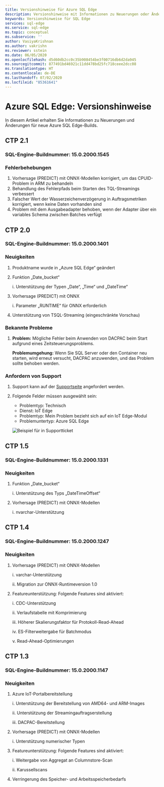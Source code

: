 ```yaml
---
title: Versionshinweise für Azure SQL Edge
description: Versionshinweise mit Informationen zu Neuerungen oder Änderungen in den Azure SQL Edge-Images
keywords: Versionshinweise für SQL Edge
services: sql-edge
ms.service: sql-edge
ms.topic: conceptual
ms.subservice: ''
author: VasiyaKrishnan
ms.author: vakrishn
ms.reviewer: sstein
ms.date: 06/05/2020
ms.openlocfilehash: d5d60db2cc0c35b908454be3f00716db6d2da945
ms.sourcegitcommit: 877491bd46921c11dd478bd25fc718ceee2dcc08
ms.translationtype: HT
ms.contentlocale: de-DE
ms.lasthandoff: 07/02/2020
ms.locfileid: "85361641"
---
```

# <a name="azure-sql-edge-release-notes"></a>Azure SQL Edge: Versionshinweise 

In diesem Artikel erhalten Sie Informationen zu Neuerungen und Änderungen für neue Azure SQL Edge-Builds.

## <a name="ctp-21"></a>CTP 2.1 
### <a name="sql-engine-build-number---15020001545"></a>SQL-Engine-Buildnummer: 15.0.2000.1545
### <a name="fixes"></a>Fehlerbehebungen
1. Vorhersage (PREDICT) mit ONNX-Modellen korrigiert, um das CPUID-Problem in ARM zu behandeln 
2. Behandlung des Fehlerpfads beim Starten des TQL-Streamings verbessert 
3. Falscher Wert der Wasserzeichenverzögerung in Auftragsmetriken korrigiert, wenn keine Daten vorhanden sind 
4. Problem mit dem Ausgabeadapter behoben, wenn der Adapter über ein variables Schema zwischen Batches verfügt  

## <a name="ctp-20"></a>CTP 2.0 
### <a name="sql-engine-build-number---15020001401"></a>SQL-Engine-Buildnummer: 15.0.2000.1401
### <a name="whats-new"></a>Neuigkeiten
1.  Produktname wurde in „Azure SQL Edge“ geändert
1.  Funktion „Date_bucket“

    i.  Unterstützung der Typen „Date“, „Time“ und „DateTime“
3.  Vorhersage (PREDICT) mit ONNX
    
    i.  Parameter „RUNTIME“ für ONNX erforderlich 
    
4.  Unterstützung von TSQL-Streaming (eingeschränkte Vorschau) 
 
### <a name="known-issues"></a>Bekannte Probleme

1. <b>Problem:</b> Mögliche Fehler beim Anwenden von DACPAC beim Start aufgrund eines Zeitsteuerungsproblems.

    <b>Problemumgehung:</b> Wenn Sie SQL Server oder den Container neu starten, wird erneut versucht, DACPAC anzuwenden, und das Problem sollte behoben werden.
### <a name="request-support"></a>Anfordern von Support
1. Support kann auf der [Supportseite](https://ms.portal.azure.com/#blade/Microsoft_Azure_Support/HelpAndSupportBlade/newsupportrequest) angefordert werden.

4. Folgende Felder müssen ausgewählt sein: 
    * Problemtyp: Technisch 
    * Dienst: IoT Edge
    * Problemtyp: Mein Problem bezieht sich auf ein IoT Edge-Modul
    * Problemuntertyp: Azure SQL Edge

   ![Beispiel für in Supportticket](media/get-support/support-ticket.png)

## <a name="ctp-15"></a>CTP 1.5
### <a name="sql-engine-build-number---15020001331"></a>SQL-Engine-Buildnummer: 15.0.2000.1331
### <a name="whats-new"></a>Neuigkeiten
1. Funktion „Date_bucket“
    
    i. Unterstützung des Typs „DateTimeOffset“
2. Vorhersage (PREDICT) mit ONNX-Modellen

    i. nvarchar-Unterstützung
 
## <a name="ctp-14"></a>CTP 1.4
### <a name="sql-engine-build-number---15020001247"></a>SQL-Engine-Buildnummer: 15.0.2000.1247
### <a name="whats-new"></a>Neuigkeiten
1.  Vorhersage (PREDICT) mit ONNX-Modellen
 
    i.  varchar-Unterstützung
    
    ii. Migration zur ONNX-Runtimeversion 1.0 
2.  Featureunterstützung: Folgende Features sind aktiviert:

    i.   CDC-Unterstützung

    ii.  Verlaufstabelle mit Komprimierung

    iii. Höherer Skalierungsfaktor für Protokoll-Read-Ahead

    iv.  ES-Filterweitergabe für Batchmodus

    v.   Read-Ahead-Optimierungen
 
## <a name="ctp-13"></a>CTP 1.3
### <a name="sql-engine-build-number---15020001147"></a>SQL-Engine-Buildnummer: 15.0.2000.1147
### <a name="whats-new"></a>Neuigkeiten
1. Azure IoT-Portalbereitstellung 

    i.   Unterstützung der Bereitstellung von AMD64- und ARM-Images

    ii.  Unterstützung der Streamingauftragserstellung

    iii. DACPAC-Bereitstellung
2. Vorhersage (PREDICT) mit ONNX-Modellen

    i. Unterstützung numerischer Typen
3. Featureunterstützung: Folgende Features sind aktiviert:

    i.  Weitergabe von Aggregat an Columnstore-Scan

    ii. Karussellscans
4. Verringerung des Speicher- und Arbeitsspeicherbedarfs
